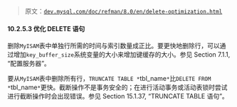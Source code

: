 > 原文：[`dev.mysql.com/doc/refman/8.0/en/delete-optimization.html`](https://dev.mysql.com/doc/refman/8.0/en/delete-optimization.html)

#### 10.2.5.3 优化 DELETE 语句

删除`MyISAM`表中单独行所需的时间与索引数量成正比。要更快地删除行，可以通过增加`key_buffer_size`系统变量的大小来增加键缓存的大小。参见 Section 7.1.1, “配置服务器”。

要从`MyISAM`表中删除所有行，`TRUNCATE TABLE *`tbl_name`*`比`DELETE FROM *`tbl_name`*`更快。截断操作不是事务安全的；在进行活动事务或活动表锁时尝试进行截断操作时会出现错误。参见 Section 15.1.37, “TRUNCATE TABLE 语句”。
